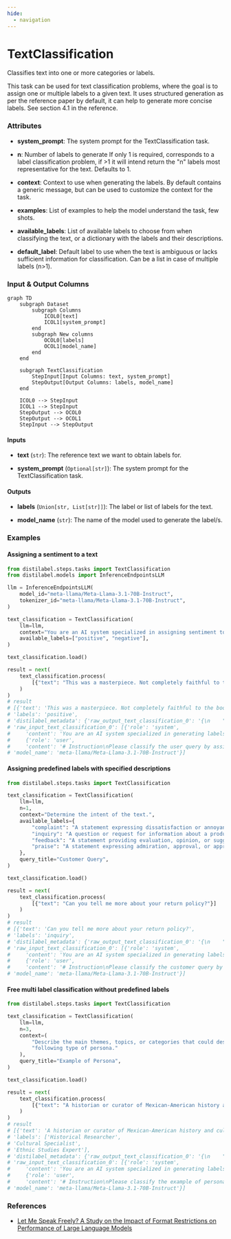 ```yaml
---
hide:
  - navigation
---
```

# TextClassification

Classifies text into one or more categories or labels.



This task can be used for text classification problems, where the goal is to assign
    one or multiple labels to a given text.
    It uses structured generation as per the reference paper by default,
    it can help to generate more concise labels. See section 4.1 in the reference.





### Attributes

- **system_prompt**: The system prompt for the TextClassification task.

- **n**: Number of labels to generate If only 1 is required, corresponds to a label  classification problem, if >1 it will intend return the "n" labels most representative  for the text. Defaults to 1.

- **context**: Context to use when generating the labels. By default contains a generic message,  but can be used to customize the context for the task.

- **examples**: List of examples to help the model understand the task, few shots.

- **available_labels**: List of available labels to choose from when classifying the text, or  a dictionary with the labels and their descriptions.

- **default_label**: Default label to use when the text is ambiguous or lacks sufficient information for  classification. Can be a list in case of multiple labels (n>1).





### Input & Output Columns

``` mermaid
graph TD
	subgraph Dataset
		subgraph Columns
			ICOL0[text]
			ICOL1[system_prompt]
		end
		subgraph New columns
			OCOL0[labels]
			OCOL1[model_name]
		end
	end

	subgraph TextClassification
		StepInput[Input Columns: text, system_prompt]
		StepOutput[Output Columns: labels, model_name]
	end

	ICOL0 --> StepInput
	ICOL1 --> StepInput
	StepOutput --> OCOL0
	StepOutput --> OCOL1
	StepInput --> StepOutput

```


#### Inputs


- **text** (`str`): The reference text we want to obtain labels for.

- **system_prompt** (`Optional[str]`): The system prompt for the TextClassification task.




#### Outputs


- **labels** (`Union[str, List[str]]`): The label or list of labels for the text.

- **model_name** (`str`): The name of the model used to generate the label/s.





### Examples


#### Assigning a sentiment to a text
```python
from distilabel.steps.tasks import TextClassification
from distilabel.models import InferenceEndpointsLLM

llm = InferenceEndpointsLLM(
    model_id="meta-llama/Meta-Llama-3.1-70B-Instruct",
    tokenizer_id="meta-llama/Meta-Llama-3.1-70B-Instruct",
)

text_classification = TextClassification(
    llm=llm,
    context="You are an AI system specialized in assigning sentiment to movies.",
    available_labels=["positive", "negative"],
)

text_classification.load()

result = next(
    text_classification.process(
        [{"text": "This was a masterpiece. Not completely faithful to the books, but enthralling from beginning to end. Might be my favorite of the three."}]
    )
)
# result
# [{'text': 'This was a masterpiece. Not completely faithful to the books, but enthralling from beginning to end. Might be my favorite of the three.',
# 'labels': 'positive',
# 'distilabel_metadata': {'raw_output_text_classification_0': '{\n    "labels": "positive"\n}',
# 'raw_input_text_classification_0': [{'role': 'system',
#     'content': 'You are an AI system specialized in generating labels to classify pieces of text. Your sole purpose is to analyze the given text and provide appropriate classification labels.'},
#     {'role': 'user',
#     'content': '# Instruction\nPlease classify the user query by assigning the most appropriate labels.\nDo not explain your reasoning or provide any additional commentary.\nIf the text is ambiguous or lacks sufficient information for classification, respond with "Unclassified".\nProvide the label that best describes the text.\nYou are an AI system specialized in assigning sentiment to movie the user queries.\n## Labeling the user input\nUse the available labels to classify the user query. Analyze the context of each label specifically:\navailable_labels = [\n    "positive",  # The text shows positive sentiment\n    "negative",  # The text shows negative sentiment\n]\n\n\n## User Query\n```\nThis was a masterpiece. Not completely faithful to the books, but enthralling from beginning to end. Might be my favorite of the three.\n```\n\n## Output Format\nNow, please give me the labels in JSON format, do not include any other text in your response:\n```\n{\n    "labels": "label"\n}\n```'}]},
# 'model_name': 'meta-llama/Meta-Llama-3.1-70B-Instruct'}]
```

#### Assigning predefined labels with specified descriptions
```python
from distilabel.steps.tasks import TextClassification

text_classification = TextClassification(
    llm=llm,
    n=1,
    context="Determine the intent of the text.",
    available_labels={
        "complaint": "A statement expressing dissatisfaction or annoyance about a product, service, or experience. It's a negative expression of discontent, often with the intention of seeking a resolution or compensation.",
        "inquiry": "A question or request for information about a product, service, or situation. It's a neutral or curious expression seeking clarification or details.",
        "feedback": "A statement providing evaluation, opinion, or suggestion about a product, service, or experience. It can be positive, negative, or neutral, and is often intended to help improve or inform.",
        "praise": "A statement expressing admiration, approval, or appreciation for a product, service, or experience. It's a positive expression of satisfaction or delight, often with the intention of encouraging or recommending."
    },
    query_title="Customer Query",
)

text_classification.load()

result = next(
    text_classification.process(
        [{"text": "Can you tell me more about your return policy?"}]
    )
)
# result
# [{'text': 'Can you tell me more about your return policy?',
# 'labels': 'inquiry',
# 'distilabel_metadata': {'raw_output_text_classification_0': '{\n    "labels": "inquiry"\n}',
# 'raw_input_text_classification_0': [{'role': 'system',
#     'content': 'You are an AI system specialized in generating labels to classify pieces of text. Your sole purpose is to analyze the given text and provide appropriate classification labels.'},
#     {'role': 'user',
#     'content': '# Instruction\nPlease classify the customer query by assigning the most appropriate labels.\nDo not explain your reasoning or provide any additional commentary.\nIf the text is ambiguous or lacks sufficient information for classification, respond with "Unclassified".\nProvide the label that best describes the text.\nDetermine the intent of the text.\n## Labeling the user input\nUse the available labels to classify the user query. Analyze the context of each label specifically:\navailable_labels = [\n    "complaint",  # A statement expressing dissatisfaction or annoyance about a product, service, or experience. It\'s a negative expression of discontent, often with the intention of seeking a resolution or compensation.\n    "inquiry",  # A question or request for information about a product, service, or situation. It\'s a neutral or curious expression seeking clarification or details.\n    "feedback",  # A statement providing evaluation, opinion, or suggestion about a product, service, or experience. It can be positive, negative, or neutral, and is often intended to help improve or inform.\n    "praise",  # A statement expressing admiration, approval, or appreciation for a product, service, or experience. It\'s a positive expression of satisfaction or delight, often with the intention of encouraging or recommending.\n]\n\n\n## Customer Query\n```\nCan you tell me more about your return policy?\n```\n\n## Output Format\nNow, please give me the labels in JSON format, do not include any other text in your response:\n```\n{\n    "labels": "label"\n}\n```'}]},
# 'model_name': 'meta-llama/Meta-Llama-3.1-70B-Instruct'}]
```

#### Free multi label classification without predefined labels
```python
from distilabel.steps.tasks import TextClassification

text_classification = TextClassification(
    llm=llm,
    n=3,
    context=(
        "Describe the main themes, topics, or categories that could describe the "
        "following type of persona."
    ),
    query_title="Example of Persona",
)

text_classification.load()

result = next(
    text_classification.process(
        [{"text": "A historian or curator of Mexican-American history and culture focused on the cultural, social, and historical impact of the Mexican presence in the United States."}]
    )
)
# result
# [{'text': 'A historian or curator of Mexican-American history and culture focused on the cultural, social, and historical impact of the Mexican presence in the United States.',
# 'labels': ['Historical Researcher',
# 'Cultural Specialist',
# 'Ethnic Studies Expert'],
# 'distilabel_metadata': {'raw_output_text_classification_0': '{\n    "labels": ["Historical Researcher", "Cultural Specialist", "Ethnic Studies Expert"]\n}',
# 'raw_input_text_classification_0': [{'role': 'system',
#     'content': 'You are an AI system specialized in generating labels to classify pieces of text. Your sole purpose is to analyze the given text and provide appropriate classification labels.'},
#     {'role': 'user',
#     'content': '# Instruction\nPlease classify the example of persona by assigning the most appropriate labels.\nDo not explain your reasoning or provide any additional commentary.\nIf the text is ambiguous or lacks sufficient information for classification, respond with "Unclassified".\nProvide a list of 3 labels that best describe the text.\nDescribe the main themes, topics, or categories that could describe the following type of persona.\nUse clear, widely understood terms for labels.Avoid overly specific or obscure labels unless the text demands it.\n\n\n## Example of Persona\n```\nA historian or curator of Mexican-American history and culture focused on the cultural, social, and historical impact of the Mexican presence in the United States.\n```\n\n## Output Format\nNow, please give me the labels in JSON format, do not include any other text in your response:\n```\n{\n    "labels": ["label_0", "label_1", "label_2"]\n}\n```'}]},
# 'model_name': 'meta-llama/Meta-Llama-3.1-70B-Instruct'}]
```




### References

- [Let Me Speak Freely? A Study on the Impact of Format Restrictions on Performance of Large Language Models](https://arxiv.org/abs/2408.02442)


